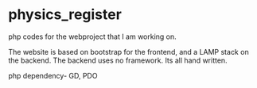 # physics_register
php codes for the webproject that I am working on.

The website is based on bootstrap for the frontend, and a LAMP stack on the backend. 
The backend uses no framework. Its all hand written.

php dependency- GD, PDO
